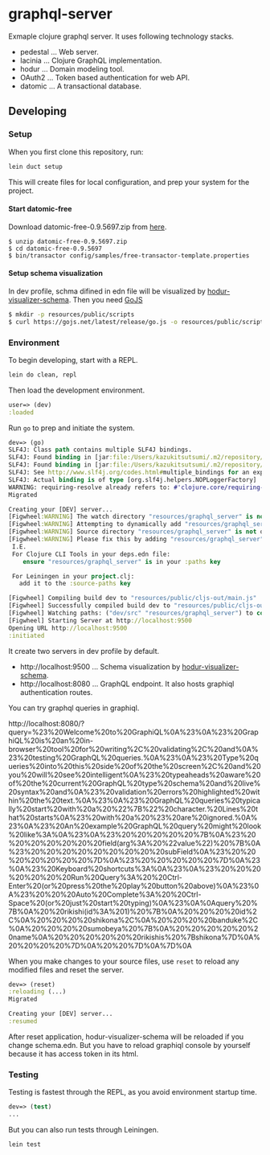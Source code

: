 # graphql-server

Exmaple clojure graphql server. It uses following technology stacks.

* pedestal ... Web server.
* lacinia ... Clojure GraphQL implementation.
* hodur ... Domain modeling tool.
* OAuth2 ... Token based authentication for web API.
* datomic ... A transactional database.

## Developing

### Setup

When you first clone this repository, run:

```sh
lein duct setup
```

This will create files for local configuration, and prep your system
for the project.

#### Start datomic-free

Download datomic-free-0.9.5697.zip from [here](https://my.datomic.com/downloads/free).

```
$ unzip datomic-free-0.9.5697.zip
$ cd datomic-free-0.9.5697
$ bin/transactor config/samples/free-transactor-template.properties
```

#### Setup schema visualization

In dev profile, schma difined in edn file will be visualized by [hodur-visualizer-schema](https://github.com/luchiniatwork/hodur-visualizer-schema).
Then you need [GoJS](https://gojs.net/latest/index.html)

```sh
$ mkdir -p resources/public/scripts
$ curl https://gojs.net/latest/release/go.js -o resources/public/scripts/go.js
```

### Environment

To begin developing, start with a REPL.

```sh
lein do clean, repl
```

Then load the development environment.

```clojure
user=> (dev)
:loaded
```

Run `go` to prep and initiate the system.

```clojure
dev=> (go)
SLF4J: Class path contains multiple SLF4J bindings.
SLF4J: Found binding in [jar:file:/Users/kazukitsutsumi/.m2/repository/org/slf4j/slf4j-nop/1.7.25/slf4j-nop-1.7.25.jar!/org/slf4j/impl/StaticLoggerBinder.class]
SLF4J: Found binding in [jar:file:/Users/kazukitsutsumi/.m2/repository/ch/qos/logback/logback-classic/1.2.3/logback-classic-1.2.3.jar!/org/slf4j/impl/StaticLoggerBinder.class]
SLF4J: See http://www.slf4j.org/codes.html#multiple_bindings for an explanation.
SLF4J: Actual binding is of type [org.slf4j.helpers.NOPLoggerFactory]
WARNING: requiring-resolve already refers to: #'clojure.core/requiring-resolve in namespace: datomic.common, being replaced by: #'datomic.common/requiring-resolve
Migrated

Creating your [DEV] server...
[Figwheel:WARNING] The watch directory "resources/graphql_server" is not the classpath! A watch directory is must on the classpath and point to the root directory of your namespace source tree. A general all encompassing watch directory will not work.
[Figwheel:WARNING] Attempting to dynamically add "resources/graphql_server" to classpath!
[Figwheel:WARNING] Source directory "resources/graphql_server" is not on the classpath
[Figwheel:WARNING] Please fix this by adding "resources/graphql_server" to your classpath
 I.E.
 For Clojure CLI Tools in your deps.edn file:
    ensure "resources/graphql_server" is in your :paths key

 For Leiningen in your project.clj:
   add it to the :source-paths key

[Figwheel] Compiling build dev to "resources/public/cljs-out/main.js"
[Figwheel] Successfully compiled build dev to "resources/public/cljs-out/main.js" in 17.441 seconds.
[Figwheel] Watching paths: ("dev/src" "resources/graphql_server") to compile build - dev
[Figwheel] Starting Server at http://localhost:9500
Opening URL http://localhost:9500
:initiated
```

It create two servers in dev profile by default.

* http://localhost:9500 ... Schema visualization by [hodur-visualizer-schema](https://github.com/luchiniatwork/hodur-visualizer-schema).
* http://localhost:8080 ... GraphQL endpoint. It also hosts graphiql authentication routes.

You can try graphql queries in graphiql.

http://localhost:8080/?query=%23%20Welcome%20to%20GraphiQL%0A%23%0A%23%20GraphiQL%20is%20an%20in-browser%20tool%20for%20writing%2C%20validating%2C%20and%0A%23%20testing%20GraphQL%20queries.%0A%23%0A%23%20Type%20queries%20into%20this%20side%20of%20the%20screen%2C%20and%20you%20will%20see%20intelligent%0A%23%20typeaheads%20aware%20of%20the%20current%20GraphQL%20type%20schema%20and%20live%20syntax%20and%0A%23%20validation%20errors%20highlighted%20within%20the%20text.%0A%23%0A%23%20GraphQL%20queries%20typically%20start%20with%20a%20%22%7B%22%20character.%20Lines%20that%20starts%0A%23%20with%20a%20%23%20are%20ignored.%0A%23%0A%23%20An%20example%20GraphQL%20query%20might%20look%20like%3A%0A%23%0A%23%20%20%20%20%20%7B%0A%23%20%20%20%20%20%20%20field(arg%3A%20%22value%22)%20%7B%0A%23%20%20%20%20%20%20%20%20%20subField%0A%23%20%20%20%20%20%20%20%7D%0A%23%20%20%20%20%20%7D%0A%23%0A%23%20Keyboard%20shortcuts%3A%0A%23%0A%23%20%20%20%20%20%20%20Run%20Query%3A%20%20Ctrl-Enter%20(or%20press%20the%20play%20button%20above)%0A%23%0A%23%20%20%20Auto%20Complete%3A%20%20Ctrl-Space%20(or%20just%20start%20typing)%0A%23%0A%0Aquery%20%7B%0A%20%20rikishi(id%3A%201)%20%7B%0A%20%20%20%20id%2C%0A%20%20%20%20shikona%2C%0A%20%20%20%20banduke%2C%0A%20%20%20%20sumobeya%20%7B%0A%20%20%20%20%20%20name%0A%20%20%20%20%20%20rikishis%20%7Bshikona%7D%0A%20%20%20%20%7D%0A%20%20%7D%0A%7D%0A

When you make changes to your source files, use `reset` to reload any
modified files and reset the server.

```clojure
dev=> (reset)
:reloading (...)
Migrated

Creating your [DEV] server...
:resumed
```

After reset application, hodur-visualizer-schema will be reloaded if you change schema.edn.
But you have to reload graphiql console by yourself because it has access token in its html.

### Testing

Testing is fastest through the REPL, as you avoid environment startup time.

```clojure
dev=> (test)
...
```

But you can also run tests through Leiningen.

```sh
lein test
```
